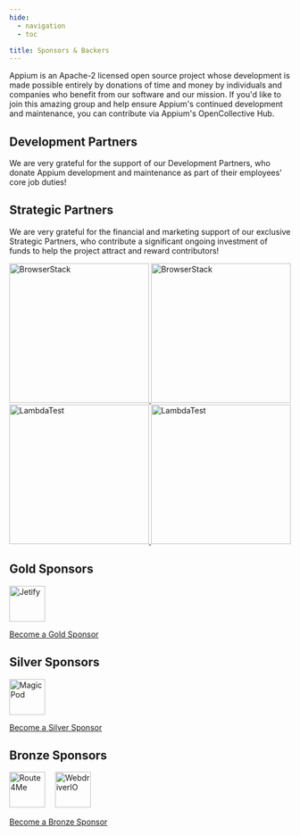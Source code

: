 ```yaml
---
hide:
  - navigation
  - toc

title: Sponsors & Backers
---
```


<style>
  .appium-sponsor-thanks { display: none; }
  .sponsor-section img { height: 64px; padding-right: 1em; }
</style>

Appium is an Apache-2 licensed open source project whose development is made possible entirely by
donations of time and money by individuals and companies who benefit from our software and our
mission. If you'd like to join this amazing group and help ensure Appium's continued development
and maintenance, you can contribute via Appium's OpenCollective
Hub.

## Development Partners

We are very grateful for the support of our Development Partners, who donate Appium development and
maintenance as part of their employees' core job duties!

## Strategic Partners

We are very grateful for the financial and marketing support of our exclusive Strategic Partners,
who contribute a significant ongoing investment of funds to help the project attract and reward
contributors!

<a href="https://www.browserstack.com/browserstack-appium?utm_campaigncode=701OW00000AoUTQYA3&utm_medium=partnered&utm_source=appium">
  <img src="/docs/en/latest/assets/images/sponsor-logo-browserstack-dark.png#only-dark" width="250" alt="BrowserStack" />
  <img src="/docs/en/latest/assets/images/sponsor-logo-browserstack-light.png#only-light" width="250" alt="BrowserStack" />
</a>

<a href="https://lambdatest.com/?utm_source=appium.io&utm_medium=organic&utm_campaign=june_25&utm_term=sk&utm_content=webpage">
  <img src="/docs/en/latest/assets/images/sponsor-logo-lambdatest-dark.png#only-dark" width="250" alt="LambdaTest" />
  <img src="/docs/en/latest/assets/images/sponsor-logo-lambdatest-light.png#only-light" width="250" alt="LambdaTest" />
</a>

## Gold Sponsors

<div class="sponsor-section">
  <a href="https://jetify.com/" target="_blank"><img src="https://images.opencollective.com/jetify/415824c/avatar/64.png" alt="Jetify" /></a>
</div>

[Become a Gold Sponsor](https://opencollective.com/appium/contribute/gold-sponsor-72877/checkout?interval=month&amount=500&contributeAs=me)

## Silver Sponsors

<div class="sponsor-section">
  <a href="https://magicpod.com/" target="_blank"><img src="https://images.opencollective.com/magicpod/722b7e4/avatar/64.png" alt="MagicPod" /></a>
</div>

[Become a Silver Sponsor](https://opencollective.com/appium/contribute/silver-sponsor-72876/checkout?interval=month&amount=250&contributeAs=me)

## Bronze Sponsors

<div class="sponsor-section">
  <a href="https://route4me.com/" target="_blank"><img src="https://images.opencollective.com/route4me/71fb6fa/avatar/64.png" alt="Route4Me" /></a>
  <a href="https://webdriver.io/" target="_blank"><img src="https://images.opencollective.com/webdriverio/bbdd6c3/avatar/64.png" alt="WebdriverIO" /></a>
</div>

[Become a Bronze Sponsor](https://opencollective.com/appium/contribute/sponsors-70690/checkout?interval=month&amount=100&contributeAs=me)
